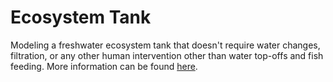 # Ecosystem Tank
Modeling a freshwater ecosystem tank that doesn't require water changes, filtration, or any other human intervention other than water top-offs and fish feeding. More information can be found [here](https://app.blocksciencelabs.com/project/82/documentation).